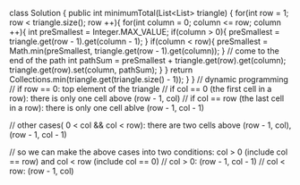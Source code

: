 class Solution {
    public int minimumTotal(List<List<Integer>> triangle) {
        for(int row = 1; row < triangle.size(); row ++){
            for(int column = 0; column <= row; column ++){
                int preSmallest = Integer.MAX_VALUE;
                if(column > 0){
                    preSmallest = triangle.get(row - 1).get(column - 1);
                }
                if(column < row){
                    preSmallest = Math.min(preSmallest, triangle.get(row - 1).get(column));
                }
                // come to the end of the path
                int pathSum = preSmallest + triangle.get(row).get(column);
                triangle.get(row).set(column, pathSum);
            }
        }
        return Collections.min(triangle.get(triangle.size() - 1));
    }
}
// dynamic programming 
// if row == 0: top element of the triangle
// if col == 0 (the first cell in a row): there is only one cell above (row - 1, col)
// if col == row (the last cell in a row): there is only one cell ablve (row - 1, col - 1)

// other cases( 0 < col && col < row): there are two cells above (row - 1, col),(row - 1, col - 1)

// so we can make the above cases into two conditions: col > 0 (include col == row) and col < row (include col == 0)
// col > 0: (row - 1, col - 1)
// col < row: (row - 1, col)